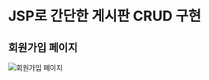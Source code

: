 # JSP로 간단한 게시판 CRUD 구현

## 회원가입 페이지
![회원가입 페이지](https://user-images.githubusercontent.com/66653324/99899770-4157a180-2cef-11eb-958c-7cf70404c3fc.PNG)
